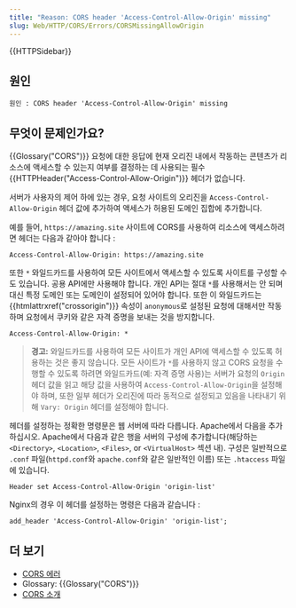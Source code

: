 ```yaml
---
title: "Reason: CORS header 'Access-Control-Allow-Origin' missing"
slug: Web/HTTP/CORS/Errors/CORSMissingAllowOrigin
---
```


{{HTTPSidebar}}

## 원인

```plain
원인 : CORS header 'Access-Control-Allow-Origin' missing
```

## 무엇이 문제인가요?

{{Glossary("CORS")}} 요청에 대한 응답에 현재 오리진 내에서 작동하는 콘텐츠가 리소스에 액세스할 수 있는지 여부를 결정하는 데 사용되는 필수 {{HTTPHeader("Access-Control-Allow-Origin")}} 헤더가 없습니다.

서버가 사용자의 제어 하에 있는 경우, 요청 사이트의 오리진을 `Access-Control-Allow-Origin` 헤더 값에 추가하여 액세스가 허용된 도메인 집합에 추가합니다.

예를 들어, `https://amazing.site` 사이트에 CORS를 사용하여 리소스에 액세스하려면 헤더는 다음과 같아야 합니다 :

```http
Access-Control-Allow-Origin: https://amazing.site
```

또한 `*` 와일드카드를 사용하여 모든 사이트에서 액세스할 수 있도록 사이트를 구성할 수도 있습니다. 공용 API에만 사용해야 합니다. 개인 API는 절대 `*`를 사용해서는 안 되며 대신 특정 도메인 또는 도메인이 설정되어 있어야 합니다. 또한 이 와일드카드는 {{htmlattrxref("crossorigin")}} 속성이 `anonymous`로 설정된 요청에 대해서만 작동하며 요청에서 쿠키와 같은 자격 증명을 보내는 것을 방지합니다.

```http
Access-Control-Allow-Origin: *
```

> **경고:** 와일드카드를 사용하여 모든 사이트가 개인 API에 액세스할 수 있도록 허용하는 것은 좋지 않습니다.
> 모든 사이트가 `*`를 사용하지 않고 CORS 요청을 수행할 수 있도록 하려면
> 와일드카드(예: 자격 증명 사용)는 서버가 요청의 `Origin` 헤더 값을 읽고 해당 값을 사용하여 `Access-Control-Allow-Origin`을 설정해야 하며, 또한 일부 헤더가 오리진에 따라 동적으로 설정되고 있음을 나타내기 위해 `Vary: Origin` 헤더를 설정해야 합니다.

헤더를 설정하는 정확한 명령문은 웹 서버에 따라 다릅니다. Apache에서 다음을 추가하십시오.
Apache에서 다음과 같은 행을 서버의 구성에 추가합니다(해당하는 `<Directory>`, `<Location>`, `<Files>`, or `<VirtualHost>` 섹션 내). 구성은 일반적으로 `.conf` 파일(`httpd.conf`와 `apache.conf`와 같은 일반적인 이름) 또는 `.htaccess` 파일에 있습니다.

```
Header set Access-Control-Allow-Origin 'origin-list'
```

Nginx의 경우 이 헤더를 설정하는 명령은 다음과 같습니다 :

```
add_header 'Access-Control-Allow-Origin' 'origin-list';
```

## 더 보기

- [CORS 에러](/en-US/docs/Web/HTTP/CORS/Errors)
- Glossary: {{Glossary("CORS")}}
- [CORS 소개](/en-US/docs/Web/HTTP/CORS)

